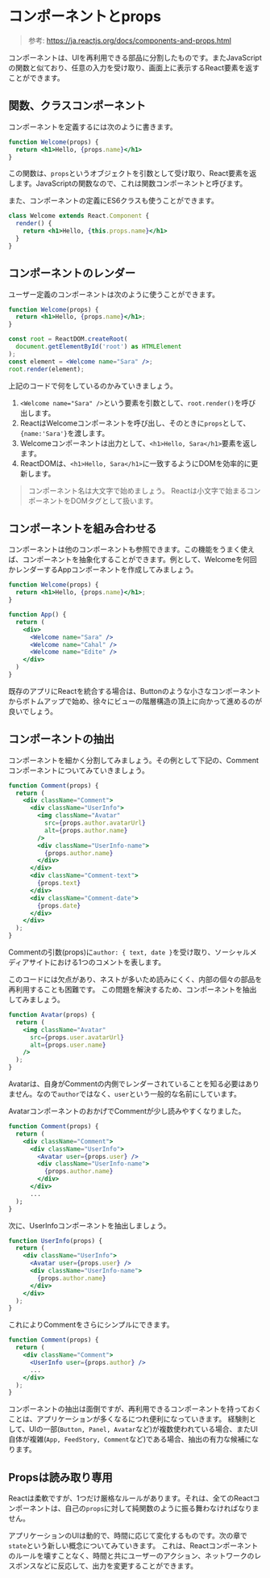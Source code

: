 # コンポーネントとprops

> 参考: https://ja.reactjs.org/docs/components-and-props.html

コンポーネントは、UIを再利用できる部品に分割したものです。またJavaScriptの関数と似ており、任意の入力を受け取り、画面上に表示するReact要素を返すことができます。

## 関数、クラスコンポーネント

コンポーネントを定義するには次のように書きます。

```jsx
function Welcome(props) {
  return <h1>Hello, {props.name}</h1>
}
```

この関数は、`props`というオブジェクトを引数として受け取り、React要素を返します。JavaScriptの関数なので、これは関数コンポーネントと呼びます。

また、コンポーネントの定義にES6クラスも使うことができます。

```jsx
class Welcome extends React.Component {
  render() {
    return <h1>Hello, {this.props.name}</h1>
  }
}
```

## コンポーネントのレンダー

ユーザー定義のコンポーネントは次のように使うことができます。

```jsx
function Welcome(props) {
  return <h1>Hello, {props.name}</h1>;
}

const root = ReactDOM.createRoot(
  document.getElementById('root') as HTMLElement
);
const element = <Welcome name="Sara" />;
root.render(element);
```

上記のコードで何をしているのかみていきましょう。

1. `<Welcome name="Sara" />`という要素を引数として、`root.render()`を呼び出します。
2. ReactはWelcomeコンポーネントを呼び出し、そのときに`props`として、`{name:'Sara'}`を渡します。
3. Welcomeコンポーネントは出力として、`<h1>Hello, Sara</h1>`要素を返します。
4. ReactDOMは、`<h1>Hello, Sara</h1>`に一致するようにDOMを効率的に更新します。

> コンポーネント名は大文字で始めましょう。
> Reactは小文字で始まるコンポーネントをDOMタグとして扱います。

## コンポーネントを組み合わせる

コンポーネントは他のコンポーネントも参照できます。この機能をうまく使えば、コンポーネントを抽象化することができます。例として、Welcomeを何回かレンダーするAppコンポーネントを作成してみましょう。

```jsx
function Welcome(props) {
  return <h1>Hello, {props.name}</h1>;
}

function App() {
  return (
    <div>
      <Welcome name="Sara" />
      <Welcome name="Cahal" />
      <Welcome name="Edite" />
    </div>
  )
}
```

既存のアプリにReactを統合する場合は、Buttonのような小さなコンポーネントからボトムアップで始め、徐々にビューの階層構造の頂上に向かって進めるのが良いでしょう。

## コンポーネントの抽出

コンポーネントを細かく分割してみましょう。その例として下記の、Commentコンポーネントについてみていきましょう。

```jsx
function Comment(props) {
  return (
    <div className="Comment">
      <div className="UserInfo">
        <img className="Avatar"
          src={props.author.avatarUrl}
          alt={props.author.name}
        />
        <div className="UserInfo-name">
          {props.author.name}
        </div>
      </div>
      <div className="Comment-text">
        {props.text}
      </div>
      <div className="Comment-date">
        {props.date}
      </div>
    </div>
  );
}
```

Commentの引数(props)に`author: { text, date }`を受け取り、ソーシャルメディアサイトにおける1つのコメントを表します。

このコードには欠点があり、ネストが多いため読みにくく、内部の個々の部品を再利用することも困難です。
この問題を解決するため、コンポーネントを抽出してみましょう。

```jsx
function Avatar(props) {
  return (
    <img className="Avatar"
      src={props.user.avatarUrl}
      alt={props.user.name}
    />
  );
}
```

Avatarは、自身がCommentの内側でレンダーされていることを知る必要はありません。なので`author`ではなく、`user`という一般的な名前にしています。

AvatarコンポーネントのおかげでCommentが少し読みやすくなりました。

```jsx
function Comment(props) {
  return (
    <div className="Comment">
      <div className="UserInfo">
        <Avatar user={props.user} />
        <div className="UserInfo-name">
          {props.author.name}
        </div>
      </div>
      ...
  );
}
```

次に、UserInfoコンポーネントを抽出しましょう。

```jsx
function UserInfo(props) {
  return (
    <div className="UserInfo">
      <Avatar user={props.user} />
      <div className="UserInfo-name">
        {props.author.name}
      </div>
    </div>
  );
}
```

これによりCommentをさらにシンプルにできます。

```jsx
function Comment(props) {
  return (
    <div className="Comment">
      <UserInfo user={props.author} />
      ...
    </div>
  );
}
```

コンポーネントの抽出は面倒ですが、再利用できるコンポーネントを持っておくことは、アプリケーションが多くなるにつれ便利になっていきます。
経験則として、UIの一部(`Button, Panel, Avatar`など)が複数使われている場合、またUI自体が複雑(`App, FeedStory, Comment`など)である場合、抽出の有力な候補になります。

## Propsは読み取り専用

Reactは柔軟ですが、1つだけ厳格なルールがあります。それは、全てのReactコンポーネントは、自己の`props`に対して純関数のように振る舞わなければなりません。

アプリケーションのUIは動的で、時間に応じて変化するものです。次の章で`state`という新しい概念についてみていきます。
これは、Reactコンポーネントのルールを壊すことなく、時間と共にユーザーのアクション、ネットワークのレスポンスなどに反応して、出力を変更することができます。
